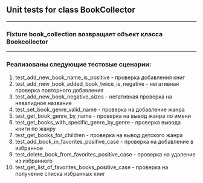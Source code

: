 ## Unit tests for class BookCollector
---

### Fixture book_collection возвращает объект класса Bookcollector
---
### Реализованы следующие тестовые сценарии:

1. test_add_new_book_name_is_positive - проверка добавления книг
2. test_add_new_book_added_book_twice_is_negative - негативная проверка повторного добавления
3. test_add_new_book_negative_sizes - негативная проверка на невалидное название
4. test_set_book_genre_valid_name - проверка на добавление жанра
5. test_get_book_genre_by_name - проверка на вывод жанра по имени
6. test_get_books_with_specific_genre_by_genre - проверка вывода книги по жанру
7. test_get_books_for_children - проверка на вывод детского жанра
8. test_add_book_in_favorites_positive_case - проверка на добавление в избранное
9. test_delete_book_from_favorites_positive_case - проверка на удаление из избранного
10. test_get_list_of_favorites_books_positive_case - проверка на получение списка избранных книг